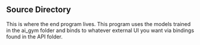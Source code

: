 ## Source Directory

This is where the end program lives. This program uses the models trained in the ai_gym folder and binds to whatever external UI you want via bindings found in the API folder.


